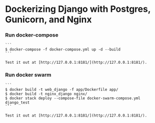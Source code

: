 # Dockerizing Django with Postgres, Gunicorn, and Nginx

### Run docker-compose

    ```
    $ docker-compose -f docker-compose.yml up -d --build
    ```

    Test it out at [http://127.0.0.1:8181/](http://127.0.0.1:8181/). 

### Run docker swarm

    ```
    $ docker build -t web_django -f app/Dockerfile app/
    $ docker build -t nginx_django nginx/
    $ docker stack deploy --compose-file docker-swarm-compose.yml django_test
    ```

    Test it out at [http://127.0.0.1:8181/](http://127.0.0.1:8181/). 
